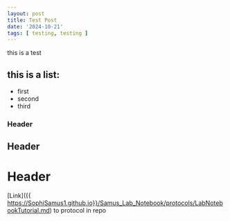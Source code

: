 ```yaml
---
layout: post
title: Test Post
date: '2024-10-21'
tags: [ testing, testing ]
---
```


this is a test

## this is a list:
* first
* second
* third

### Header
## Header
# Header

[Link]({{ https://SophiSamus1.github.io}}/Samus_Lab_Notebook/protocols/LabNotebookTutorial.md) to protocol in repo 
